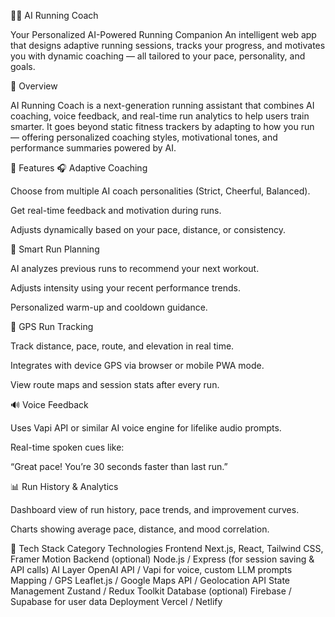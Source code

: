 🏃‍♂️ AI Running Coach

Your Personalized AI-Powered Running Companion
An intelligent web app that designs adaptive running sessions, tracks your progress, and motivates you with dynamic coaching — all tailored to your pace, personality, and goals.

🚀 Overview

AI Running Coach is a next-generation running assistant that combines AI coaching, voice feedback, and real-time run analytics to help users train smarter.
It goes beyond static fitness trackers by adapting to how you run — offering personalized coaching styles, motivational tones, and performance summaries powered by AI.

🌟 Features
🎧 Adaptive Coaching

Choose from multiple AI coach personalities (Strict, Cheerful, Balanced).

Get real-time feedback and motivation during runs.

Adjusts dynamically based on your pace, distance, or consistency.

🧠 Smart Run Planning

AI analyzes previous runs to recommend your next workout.

Adjusts intensity using your recent performance trends.

Personalized warm-up and cooldown guidance.

📍 GPS Run Tracking

Track distance, pace, route, and elevation in real time.

Integrates with device GPS via browser or mobile PWA mode.

View route maps and session stats after every run.

🔊 Voice Feedback

Uses Vapi API or similar AI voice engine for lifelike audio prompts.

Real-time spoken cues like:

“Great pace! You’re 30 seconds faster than last run.”



📊 Run History & Analytics

Dashboard view of run history, pace trends, and improvement curves.

Charts showing average pace, distance, and mood correlation.

🧩 Tech Stack
Category	Technologies
Frontend	Next.js, React, Tailwind CSS, Framer Motion
Backend (optional)	Node.js / Express (for session saving & API calls)
AI Layer	OpenAI API / Vapi for voice, custom LLM prompts
Mapping / GPS	Leaflet.js / Google Maps API / Geolocation API
State Management	Zustand / Redux Toolkit
Database (optional)	Firebase / Supabase for user data
Deployment	Vercel / Netlify
